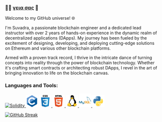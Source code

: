 ### :tipping_hand_woman: [γεια σας](https://translate.google.com/?hl=en&sl=auto&tl=en&text=%CE%B3%CE%B5%CE%B9%CE%B1%20%CF%83%CE%B1%CF%82&op=translate) 👋 

Welcome to my GitHub universe! 🌐 

I'm Suvadra, a passionate blockchain engineer and a dedicated lead instructor with over 2 years of hands-on experience in the dynamic realm of decentralized applications (DApps). My journey has been fueled by the excitement of designing, developing, and deploying cutting-edge solutions on Ethereum and various other blockchain platforms.

Armed with a proven track record, I thrive in the intricate dance of turning concepts into reality through the power of blockchain technology. Whether it's crafting smart contracts or architecting robust DApps, I revel in the art of bringing innovation to life on the blockchain canvas.

<h3 align="left">Languages and Tools:</h3>  
<p align="left"> <a href="https://www.cprogramming.com/" target="_blank" rel="noreferrer"> 
<img src="https://img.icons8.com/ios/50/ffffff/solidity.png" alt="Solidity" width="40" height="40"/> </a> 
<img src="https://raw.githubusercontent.com/devicons/devicon/master/icons/c/c-original.svg" alt="c" width="40" height="40"/> </a> <a href="https://www.w3schools.com/css/" target="_blank" rel="noreferrer"> <img src="https://raw.githubusercontent.com/devicons/devicon/master/icons/css3/css3-original-wordmark.svg" alt="css3" width="40" height="40"/> </a> <a href="https://www.w3.org/html/" target="_blank" rel="noreferrer"> <img src="https://raw.githubusercontent.com/devicons/devicon/master/icons/html5/html5-original-wordmark.svg" alt="html5" width="40" height="40"/> </a> <a href="https://www.linux.org/" target="_blank" rel="noreferrer"> <img src="https://raw.githubusercontent.com/devicons/devicon/master/icons/linux/linux-original.svg" alt="linux" width="40" height="40"/> </a> <a href="https://www.mysql.com/" target="_blank" rel="noreferrer"> <img src="https://raw.githubusercontent.com/devicons/devicon/master/icons/mysql/mysql-original-wordmark.svg" alt="mysql" width="40" height="45"/> </a> <a href="https://www.python.org" target="_blank" rel="noreferrer"> <img src="https://raw.githubusercontent.com/devicons/devicon/master/icons/python/python-original.svg" alt="python" width="40" height="40"/> </a> 
</p>

[![GitHub Streak](https://streak-stats.demolab.com/?user=Suvadra-Barua)](https://git.io/streak-stats)


<!--
**Suvadra-Barua/Suvadra-Barua** is a ✨ _special_ ✨ repository because its `README.md` (this file) appears on your GitHub profile.

Here are some ideas to get you started:

- 🔭 I’m currently working on ...
- 🌱 I’m currently learning ...
- 👯 I’m looking to collaborate on ...
- 🤔 I’m looking for help with ...
- 💬 Ask me about ...
- 📫 How to reach me: ...
- 😄 Pronouns: ...
- ⚡ Fun fact: ...
-->
